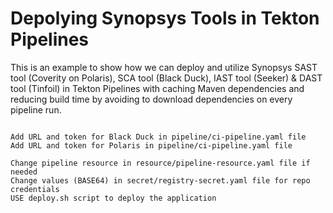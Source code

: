 # Depolying Synopsys Tools in Tekton Pipelines

This is an example to show how we can deploy and utilize Synopsys SAST tool (Coverity on Polaris), SCA tool (Black Duck), IAST tool (Seeker) & DAST tool (Tinfoil) in Tekton Pipelines with caching Maven dependencies and reducing build time by avoiding to download dependencies on every pipeline run.


```

Add URL and token for Black Duck in pipeline/ci-pipeline.yaml file
Add URL and token for Polaris in pipeline/ci-pipeline.yaml file

Change pipeline resource in resource/pipeline-resource.yaml file if needed
Change values (BASE64) in secret/registry-secret.yaml file for repo credentials
USE deploy.sh script to deploy the application
```
